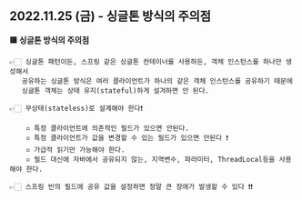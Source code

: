 ## 2022.11.25 (금) - 싱글톤 방식의 주의점

**🟨 싱글톤 방식의 주의점**

    👉🏻 싱글톤 패턴이든, 스프링 같은 싱글톤 컨테이너를 사용하든, 객체 인스턴스를 하나만 생성해서
       공유하는 싱글톤 방식은 여러 클라이언트가 하나의 같은 객체 인스턴스를 공유하기 때문에
       싱글톤 객체는 상태 유지(stateful)하게 설겨하면 안 된다.

    👉🏻 무상태(stateless)로 설계해야 한다❗️
        
        ▫️ 특정 클라이언트에 의존적인 필드가 있으면 안된다.
        ▫️ 특정 클라이언트가 값을 변경할 수 있는 필드가 있으면 안된다 ❗️
        ▫️ 가급적 읽기만 가능해야 한다.
        ▫️ 필드 대신에 자바에서 공유되지 않는, 지역변수, 파라미터, ThreadLocal등을 사용해야 한다.

    👉🏻 스프링 빈의 필드에 공유 값을 설정하면 정말 큰 장애가 발생할 수 있다 ❗️❗️


         

